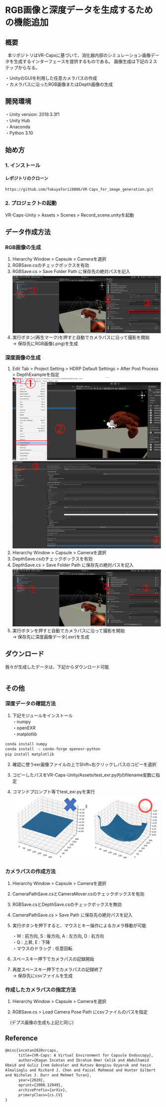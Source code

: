 RGB画像と深度データを生成するための機能追加
=====


## 概要
&nbsp;&nbsp;本リポジトリはVR-Capsに基づいて、消化器内部のシミュレーション画像データを生成するインターフェースを提供するものである。
画像生成は下記の２ステップからなる。  

・UnityのGUIを利用した任意カメラパスの作成  
・カメラパスに沿ったRGB画像またはDepth画像の生成  

## 開発環境
・Unity version: 2019.3.3f1  
・Unity Hub  
・Anaconda  
・Python 3.10  

## 始め方

### 1. インストール
#### レポジトリのクローン
```sh
https://github.com/TakuyaTorii0806/VR-Caps_for_image_generation.git  
```  

### 2. プロジェクトの起動  
VR-Caps-Unity > Assets > Scenes > Record_scene.unityを起動 

## データ作成方法  
### RGB画像の生成  
1. Hierarchy Window > Capsule > Cameraを選択  
2. RGBSave.csのチェックボックスを有効  
3. RGBSave.cs > Save Folder Path に保存先の絶対パスを記入  
   ![setting](readme_imgs/Unity_figure_RGB_all.png)
4. 実行ボタン(再生マーク)を押すと自動でカメラパスに沿って撮影を開始  
   -> 保存先にRGB画像(.png)を生成
   
### 深度画像の生成  
1. Edit Tab > Project Setting > HDRP Default Settings > After Post Process > DepthExampleを指定
   ![setting](readme_imgs/Unity_figure_Depth_edit_tab_all.png)
   ![setting](readme_imgs/Unity_figure_Depth_after_post_process_all.png)
3. Hierarchy Window > Capsule > Cameraを選択  
4. DepthSave.csのチェックボックスを有効  
5. DepthSave.cs > Save Folder Path に保存先の絶対パスを記入  
   ![setting](readme_imgs/Unity_Depth_all.png)  
6. 実行ボタンを押すと自動でカメラパスに沿って撮影を開始  
   -> 保存先に深度画像データ(.exr)を生成  

## ダウンロード
我々が生成したデータは、下記からダウンロード可能
```sh

```  

## その他
### 深度データの確認方法  

1. 下記モジュールをインストール  
・numpy  
・openEXR  
・matplotlib  
```sh
conda install numpy
conda install -c conda-forge openexr-python
pip install matplotlib
```  

2. 確認に使うexr画像ファイルの上でShift+右クリックしパスのコピーを選択  

3. コピーしたパスをVR-Caps-Unity/Assets/test_exr.py内のfilename変数に指定  

4. コマンドプロンプト等でtest_exr.pyを実行  
![fig](readme_imgs/text_exr.png)

### カメラパスの作成方法  
1. Hierarchy Window > Capsule > Cameraを選択  

2. CameraPathSave.csとCameraMover.csのチェックボックスを有効  

3. RGBSave.csとDepthSave.csのチェックボックスを無効  

4. CameraPathSave.cs > Save Path に保存先の絶対パスを記入  

5. 実行ボタンを押下すると、マウスとキー操作によるカメラ移動が可能  

   ・W : 前方向, S : 後方向, A : 左方向, D : 右方向  
   ・Q : 上昇, E : 下降  
   ・マウスのドラッグ : 任意回転  

6. スペースキー押下でカメラパスの記録開始
7. 再度スペースキー押下でカメラパスの記録終了  
   -> 保存先にcsvファイルを生成  

### 作成したカメラパスの指定方法  
1. Hierarchy Window > Capsule > Cameraを選択  

2. RGBSave.cs > Load Camera Pose Path にcsvファイルのパスを指定  

&nbsp;&nbsp;&nbsp;&nbsp;(デプス画像の生成も上記と同じ)  

## Reference

```
@misc{incetan2020vrcaps,
      title={VR-Caps: A Virtual Environment for Capsule Endoscopy}, 
      author={Kagan Incetan and Ibrahim Omer Celik and Abdulhamid Obeid and Guliz Irem Gokceler and Kutsev Bengisu Ozyoruk and Yasin Almalioglu and Richard J. Chen and Faisal Mahmood and Hunter Gilbert and Nicholas J. Durr and Mehmet Turan},
      year={2020},
      eprint={2008.12949},
      archivePrefix={arXiv},
      primaryClass={cs.CV}
}
```




